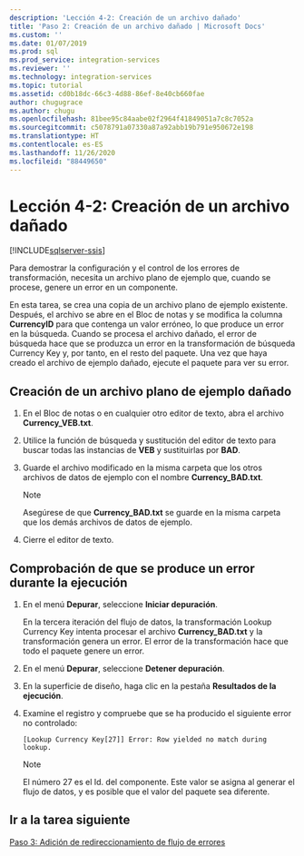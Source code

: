 ```yaml
---
description: 'Lección 4-2: Creación de un archivo dañado'
title: 'Paso 2: Creación de un archivo dañado | Microsoft Docs'
ms.custom: ''
ms.date: 01/07/2019
ms.prod: sql
ms.prod_service: integration-services
ms.reviewer: ''
ms.technology: integration-services
ms.topic: tutorial
ms.assetid: cd0b18dc-66c3-4d88-86ef-8e40cb660fae
author: chugugrace
ms.author: chugu
ms.openlocfilehash: 81bee95c84aabe02f2964f41849051a7c8c7052a
ms.sourcegitcommit: c5078791a07330a87a92abb19b791e950672e198
ms.translationtype: HT
ms.contentlocale: es-ES
ms.lasthandoff: 11/26/2020
ms.locfileid: "88449650"
---
```

# <a name="lesson-4-2-create-a-corrupted-file"></a>Lección 4-2: Creación de un archivo dañado

[!INCLUDE[sqlserver-ssis](../includes/applies-to-version/sqlserver-ssis.md)]



Para demostrar la configuración y el control de los errores de transformación, necesita un archivo plano de ejemplo que, cuando se procese, genere un error en un componente.  
  
En esta tarea, se crea una copia de un archivo plano de ejemplo existente. Después, el archivo se abre en el Bloc de notas y se modifica la columna **CurrencyID** para que contenga un valor erróneo, lo que produce un error en la búsqueda. Cuando se procesa el archivo dañado, el error de búsqueda hace que se produzca un error en la transformación de búsqueda Currency Key y, por tanto, en el resto del paquete. Una vez que haya creado el archivo de ejemplo dañado, ejecute el paquete para ver su error.  
  
## <a name="create-a-corrupted-sample-flat-file"></a>Creación de un archivo plano de ejemplo dañado  
  
1.  En el Bloc de notas o en cualquier otro editor de texto, abra el archivo **Currency_VEB.txt**.  
  
2.  Utilice la función de búsqueda y sustitución del editor de texto para buscar todas las instancias de **VEB** y sustituirlas por **BAD**.  
  
3.  Guarde el archivo modificado en la misma carpeta que los otros archivos de datos de ejemplo con el nombre **Currency_BAD.txt**.  
  
    > [!NOTE]  
    > Asegúrese de que **Currency_BAD.txt** se guarde en la misma carpeta que los demás archivos de datos de ejemplo.  
  
4.  Cierre el editor de texto.  
  
## <a name="verify-that-an-error-occurs-during-run-time"></a>Comprobación de que se produce un error durante la ejecución  
  
1.  En el menú **Depurar**, seleccione **Iniciar depuración**.  
  
    En la tercera iteración del flujo de datos, la transformación Lookup Currency Key intenta procesar el archivo **Currency_BAD.txt** y la transformación genera un error. El error de la transformación hace que todo el paquete genere un error.  
  
2.  En el menú **Depurar**, seleccione **Detener depuración**.  
  
3.  En la superficie de diseño, haga clic en la pestaña **Resultados de la ejecución**.  
  
4.  Examine el registro y compruebe que se ha producido el siguiente error no controlado:  
  
    ```
    [Lookup Currency Key[27]] Error: Row yielded no match during lookup.
    ```
  
    > [!NOTE]  
    > El número 27 es el Id. del componente. Este valor se asigna al generar el flujo de datos, y es posible que el valor del paquete sea diferente.  
  
## <a name="go-to-next-task"></a>Ir a la tarea siguiente  
[Paso 3: Adición de redireccionamiento de flujo de errores](../integration-services/lesson-4-3-adding-error-flow-redirection.md)  
  
  
  
